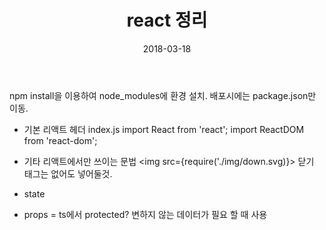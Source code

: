 ﻿---
layout:  post
title:  "react 정리"
date: 2018-03-18 
categories: explanation
tags: react 
---
npm install을 이용하여 node_modules에 환경 설치. 
배포시에는 package.json만 이동.

- 기본 리액트 헤더
index.js import React from 'react'; 
import ReactDOM from 'react-dom'; 

- 기타 리액트에서만 쓰이는 문법
<img src={require('./img/down.svg)}> 
닫기 태그는 없어도 넣어둘것.

- state

- props = ts에서 protected? 변하지 않는 데이터가 필요 할 때 사용
